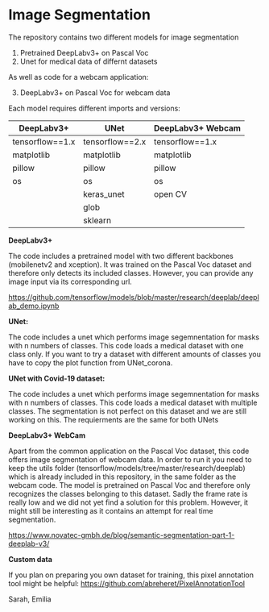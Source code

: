 # Image Segmentation

The repository contains two different models for image segmentation

1. Pretrained DeepLabv3+ on Pascal Voc
2. Unet for medical data of differnt datasets

As well as code for a webcam application:

3. DeepLabv3+ on Pascal Voc for webcam data

Each model requires different imports and versions:


| DeepLabv3+        | UNet            | DeepLabv3+ Webcam|
|-------------------|-----------------|------------------|
| tensorflow==1.x   | tensorflow==2.x | tensorflow==1.x  | 
| matplotlib        | matplotlib      | matplotlib       |
| pillow            | pillow          | pillow           |
| os                | os              | os               |    
|                   | keras_unet      | open CV          |    
|                   | glob            |                  | 
|                   | sklearn         |                  | 



**DeepLabv3+**

The code includes a pretrained model with two different backbones (mobilenetv2 and xception). It was trained on the Pascal Voc dataset and therefore only detects its included classes. However, you can provide any image input via its corresponding url.

https://github.com/tensorflow/models/blob/master/research/deeplab/deeplab_demo.ipynb

**UNet:**

The code includes a unet which performs image segemnentation for masks with n numbers of classes. This code loads a medical dataset with one class only. If you want to try a dataset with different amounts of classes you have to copy the plot function from UNet_corona.


**UNet with Covid-19 dataset:**

The code includes a unet which performs image segemnentation for masks with n numbers of classes. This code loads a medical dataset with multiple classes. The segmentation is not perfect on this dataset and we are still working on this. The requierments are the same for both UNets


**DeepLabv3+ WebCam**

Apart from the common application on the Pascal Voc dataset, this code offers image segmentation of webcam data. In order to run it you need to keep the utils folder (tensorflow/models/tree/master/research/deeplab) which is already included in this repository, in the same folder as the webcam code. 
The model is pretrained on Pascal Voc and therefore only recognizes the classes belonging to this dataset. Sadly the frame rate is really low and we did not yet find a solution for this problem. However, it might still be interesting as it contains an attempt for real time segmentation.

https://www.novatec-gmbh.de/blog/semantic-segmentation-part-1-deeplab-v3/



**Custom data**

If you plan on preparing you own dataset for training, this pixel annotation tool might be helpful:
https://github.com/abreheret/PixelAnnotationTool

Sarah, Emilia
